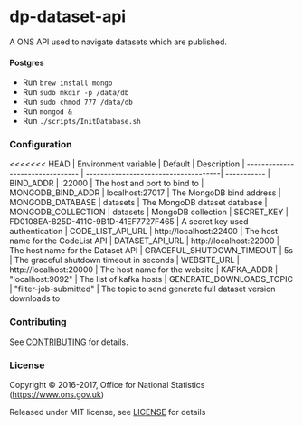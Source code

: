 dp-dataset-api
==================
A ONS API used to navigate datasets which are published.

#### Postgres
* Run ```brew install mongo```
* Run ```sudo mkdir -p /data/db```
* Run ```sudo chmod 777 /data/db```
* Run ```mongod &```
* Run ```./scripts/InitDatabase.sh```

### Configuration

<<<<<<< HEAD
| Environment variable             | Default                              | Description
| -------------------------------- | -------------------------------------| -----------
| BIND_ADDR                        | :22000                               | The host and port to bind to
| MONGODB_BIND_ADDR                | localhost:27017                      | The MongoDB bind address
| MONGODB_DATABASE                 | datasets                             | The MongoDB dataset database
| MONGODB_COLLECTION               | datasets                             | MongoDB collection
| SECRET_KEY                       | FD0108EA-825D-411C-9B1D-41EF7727F465 | A secret key used authentication
| CODE_LIST_API_URL                | http://localhost:22400               | The host name for the CodeList API
| DATASET_API_URL                  | http://localhost:22000               | The host name for the Dataset API
| GRACEFUL_SHUTDOWN_TIMEOUT        | 5s                                   | The graceful shutdown timeout in seconds
| WEBSITE_URL                | http://localhost:20000               | The host name for the website
| KAFKA_ADDR                       | "localhost:9092"                     | The list of kafka hosts
| GENERATE_DOWNLOADS_TOPIC         | "filter-job-submitted"               | The topic to send generate full dataset version downloads to

### Contributing

See [CONTRIBUTING](CONTRIBUTING.md) for details.

### License

Copyright © 2016-2017, Office for National Statistics (https://www.ons.gov.uk)

Released under MIT license, see [LICENSE](LICENSE.md) for details
